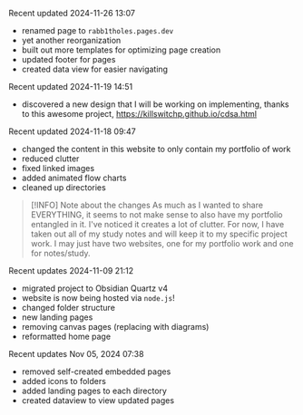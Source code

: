 Recent updated 2024-11-26 13:07
* renamed page to `rabb1tholes.pages.dev`
* yet another reorganization
* built out more templates for optimizing page creation
* updated footer for pages
* created data view for easier navigating

Recent updated 2024-11-19 14:51
* discovered a new design that I will be working on implementing, thanks to this awesome project, https://killswitchp.github.io/cdsa.html

Recent updated 2024-11-18 09:47
* changed the content in this website to only contain my portfolio of work
* reduced clutter
* fixed linked images
* added animated flow charts
* cleaned up directories

> [!INFO] Note about the changes
> As much as I wanted to share EVERYTHING, it seems to not make sense to also have my portfolio entangled in it. I've noticed it creates a lot of clutter. For now, I have taken out all of my study notes and will keep it to my specific project work. I may just have two websites, one for my portfolio work and one for notes/study.

Recent updates 2024-11-09 21:12
* migrated project to Obsidian Quartz v4
* website is now being hosted via `node.js`!
* changed folder structure
* new landing pages
* removing canvas pages (replacing with diagrams)
* reformatted home page

Recent updates Nov 05, 2024 07:38 
* removed self-created embedded pages
* added icons to folders
* added landing pages to each directory
* created dataview to view updated pages